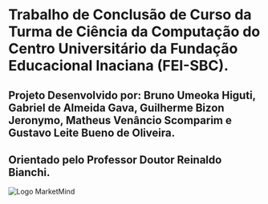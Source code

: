 # Trabalho de Conclusão de Curso da Turma de Ciência da Computação do Centro Universitário da Fundação Educacional Inaciana (FEI-SBC).

## Projeto Desenvolvido por: Bruno Umeoka Higuti, Gabriel de Almeida Gava, Guilherme Bizon Jeronymo, Matheus Venâncio Scomparim e Gustavo Leite Bueno de Oliveira.

## Orientado pelo Professor Doutor Reinaldo Bianchi.

![Logo MarketMind](https://github.com/user-attachments/assets/3894bddc-b150-4091-8f40-d1218db15283)
